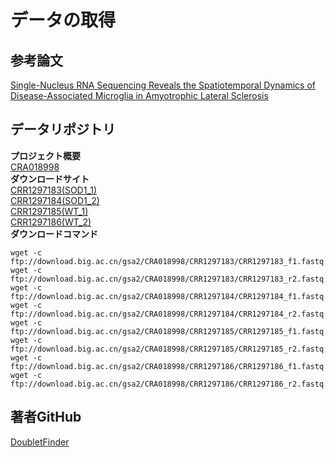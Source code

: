 # データの取得

## 参考論文
[Single-Nucleus RNA Sequencing Reveals the Spatiotemporal Dynamics of Disease-Associated Microglia in Amyotrophic Lateral Sclerosis](https://spj.science.org/doi/10.34133/research.0548?url_ver=Z39.88-2003&rfr_id=ori:rid:crossref.org&rfr_dat=cr_pub%20%200pubmed)

## データリポジトリ
**プロジェクト概要**  
[CRA018998](https://ngdc.cncb.ac.cn/gsa/search?searchTerm=CRA018998)  
**ダウンロードサイト**  
[CRR1297183(SOD1_1)](https://ngdc.cncb.ac.cn/gsa/browse/CRA018998/CRR1297183)  
[CRR1297184(SOD1_2)](https://ngdc.cncb.ac.cn/gsa/browse/CRA018998/CRR1297184)  
[CRR1297185(WT_1)](https://ngdc.cncb.ac.cn/gsa/browse/CRA018998/CRR1297185)  
[CRR1297186(WT_2)](https://ngdc.cncb.ac.cn/gsa/browse/CRA018998/CRR1297186)  
**ダウンロードコマンド**  
```
wget -c ftp://download.big.ac.cn/gsa2/CRA018998/CRR1297183/CRR1297183_f1.fastq.gz
wget -c ftp://download.big.ac.cn/gsa2/CRA018998/CRR1297183/CRR1297183_r2.fastq.gz
wget -c ftp://download.big.ac.cn/gsa2/CRA018998/CRR1297184/CRR1297184_f1.fastq.gz
wget -c ftp://download.big.ac.cn/gsa2/CRA018998/CRR1297184/CRR1297184_r2.fastq.gz
wget -c ftp://download.big.ac.cn/gsa2/CRA018998/CRR1297185/CRR1297185_f1.fastq.gz
wget -c ftp://download.big.ac.cn/gsa2/CRA018998/CRR1297185/CRR1297185_r2.fastq.gz
wget -c ftp://download.big.ac.cn/gsa2/CRA018998/CRR1297186/CRR1297186_f1.fastq.gz
wget -c ftp://download.big.ac.cn/gsa2/CRA018998/CRR1297186/CRR1297186_r2.fastq.gz
```
## 著者GitHub
[DoubletFinder](https://github.com/chris-mcginnis-ucsf/DoubletFinder)
